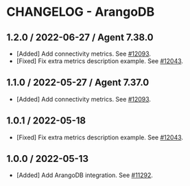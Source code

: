 # CHANGELOG - ArangoDB

## 1.2.0 / 2022-06-27 / Agent 7.38.0

* [Added] Add connectivity metrics. See [#12093](https://github.com/DataDog/integrations-core/pull/12093).
* [Fixed] Fix extra metrics description example. See [#12043](https://github.com/DataDog/integrations-core/pull/12043).

## 1.1.0 / 2022-05-27 / Agent 7.37.0

* [Added] Add connectivity metrics. See [#12093](https://github.com/DataDog/integrations-core/pull/12093).

## 1.0.1 / 2022-05-18

* [Fixed] Fix extra metrics description example. See [#12043](https://github.com/DataDog/integrations-core/pull/12043).

## 1.0.0 / 2022-05-13

* [Added] Add ArangoDB integration. See [#11292](https://github.com/DataDog/integrations-core/pull/11292).

